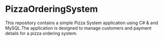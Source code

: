 # PizzaOrderingSystem
This repository contains a simple Pizza System application using C# &amp; and MySQL.The application is designed to manage customers and payment details for a pizza ordering system.
